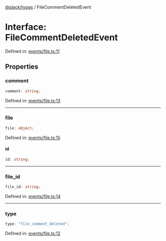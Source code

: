 [@slack/types](../index.md) / FileCommentDeletedEvent

# Interface: FileCommentDeletedEvent

Defined in: [events/file.ts:11](https://github.com/slackapi/node-slack-sdk/blob/main/packages/types/src/events/file.ts#L11)

## Properties

### comment

```ts
comment: string;
```

Defined in: [events/file.ts:13](https://github.com/slackapi/node-slack-sdk/blob/main/packages/types/src/events/file.ts#L13)

***

### file

```ts
file: object;
```

Defined in: [events/file.ts:15](https://github.com/slackapi/node-slack-sdk/blob/main/packages/types/src/events/file.ts#L15)

#### id

```ts
id: string;
```

***

### file\_id

```ts
file_id: string;
```

Defined in: [events/file.ts:14](https://github.com/slackapi/node-slack-sdk/blob/main/packages/types/src/events/file.ts#L14)

***

### type

```ts
type: "file_comment_deleted";
```

Defined in: [events/file.ts:12](https://github.com/slackapi/node-slack-sdk/blob/main/packages/types/src/events/file.ts#L12)
